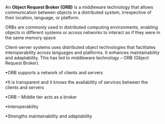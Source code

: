 
An **Object Request Broker (ORB)** is a middleware technology that allows communication between objects in a distributed system, irrespective of their location, language, or platform. 

ORBs are commonly used in distributed computing environments, enabling objects in different systems or across networks to interact as if they were in the same memory space


Client-server systems uses distributed object technologies that facilitates interoperability across languages and platforms. It enhances maintainability and adaptability. This has led to middleware technology – ORB (Object Request Broker).

•ORB supports a network of clients and servers

•It is transparent and it knows the availability of services between the clients and servers

•ORB – Middle tier acts as a broker

•Interoperability

•Strengths maintainability and adaptability